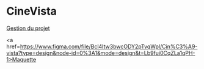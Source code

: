 # CineVista


<a href=https://trello.com/w/cinevista>Gestion du projet</a>

<a href=https://www.figma.com/file/Bcl4Itw3bwcODY2pTvqWpl/Cin%C3%A9-vista?type=design&node-id=0%3A1&mode=design&t=Lb9fui0CqZLa1qPH-1>Maquette</a>